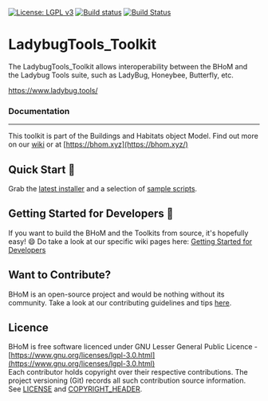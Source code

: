 [![License: LGPL v3](https://img.shields.io/badge/License-LGPL%20v3-blue.svg)](https://www.gnu.org/licenses/lgpl-3.0) [![Build status](https://ci.appveyor.com/api/projects/status/efytavqgb7nm64hk/branch/master?svg=true)](https://ci.appveyor.com/project/BHoMBot/ladybugtools-toolkit/branch/master) [![Build Status](https://dev.azure.com/BHoMBot/BHoM/_apis/build/status/LadybugTools_Toolkit/LadybugTools_Toolkit.CheckCore?branchName=master)](https://dev.azure.com/BHoMBot/BHoM/_build/latest?definitionId=219&branchName=master)

# LadybugTools_Toolkit 

The LadybugTools_Toolkit allows interoperability between the BHoM and the Ladybug Tools suite, such as LadyBug, Honeybee, Butterfly, etc.

https://www.ladybug.tools/

### Documentation

---
This toolkit is part of the Buildings and Habitats object Model. Find out more on our [wiki](https://github.com/BHoM/documentation/wiki) or at [https://bhom.xyz](https://bhom.xyz/)

## Quick Start 🚀 

Grab the [latest installer](https://bhom.xyz/) and a selection of [sample scripts](https://github.com/BHoM/samples).


## Getting Started for Developers 🤖 

If you want to build the BHoM and the Toolkits from source, it's hopefully easy! 😄 
Do take a look at our specific wiki pages here: [Getting Started for Developers](https://github.com/BHoM/documentation/wiki/Getting-started-for-developers)


## Want to Contribute? ##

BHoM is an open-source project and would be nothing without its community. Take a look at our contributing guidelines and tips [here](https://github.com/BHoM/BHoM/blob/master/CONTRIBUTING.md).


## Licence ##

BHoM is free software licenced under GNU Lesser General Public Licence - [https://www.gnu.org/licenses/lgpl-3.0.html](https://www.gnu.org/licenses/lgpl-3.0.html)  
Each contributor holds copyright over their respective contributions.
The project versioning (Git) records all such contribution source information.
See [LICENSE](https://github.com/BHoM/BHoM/blob/master/LICENSE) and [COPYRIGHT_HEADER](https://github.com/BHoM/BHoM/blob/master/COPYRIGHT_HEADER.txt).
